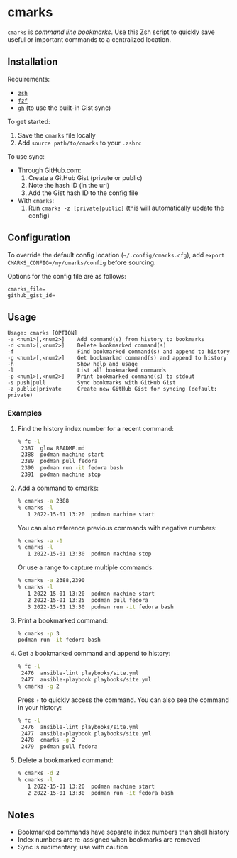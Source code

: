 # cmarks

`cmarks` is *command line bookmarks*. Use this Zsh script to quickly save useful or important commands to a centralized location.

## Installation

Requirements:

* [`zsh`](https://www.zsh.org/)
* [`fzf`](https://github.com/junegunn/fzf)
* [`gh`](https://github.com/cli/cli) (to use the built-in Gist sync)

To get started:

1. Save the `cmarks` file locally
2. Add `source path/to/cmarks` to your `.zshrc`

To use sync:

* Through GitHub.com:
   1. Create a GitHub Gist (private or public)
   2. Note the hash ID (in the url)
   3. Add the Gist hash ID to the config file
* With `cmarks`:
  1. Run `cmarks -z [private|public]` (this will automatically update the config)

## Configuration

To override the default config location (`~/.config/cmarks.cfg`), add `export CMARKS_CONFIG=/my/cmarks/config` before sourcing.

Options for the config file are as follows:

```text
cmarks_file=
github_gist_id=
```

## Usage

```text
Usage: cmarks [OPTION]
-a <num1>[,<num2>]    Add command(s) from history to bookmarks
-d <num1>[,<num2>]    Delete bookmarked command(s)
-f                    Find bookmarked command(s) and append to history
-g <num1>[,<num2>]    Get bookmarked command(s) and append to history
-h                    Show help and usage
-l                    List all bookmarked commands
-p <num1>[,<num2>]    Print bookmarked command(s) to stdout
-s push|pull          Sync bookmarks with GitHub Gist
-z public|private     Create new GitHub Gist for syncing (default: private)
```

### Examples

1. Find the history index number for a recent command:

   ```sh
   % fc -l
    2387  glow README.md
    2388  podman machine start
    2389  podman pull fedora
    2390  podman run -it fedora bash
    2391  podman machine stop
   ```

2. Add a command to cmarks:

   ```sh
   % cmarks -a 2388
   % cmarks -l
      1 2022-15-01 13:20  podman machine start
   ```

   You can also reference previous commands with negative numbers:

   ```sh
   % cmarks -a -1
   % cmarks -l
      1 2022-15-01 13:30  podman machine stop
   ```

   Or use a range to capture multiple commands:

   ```sh
   % cmarks -a 2388,2390
   % cmarks -l
      1 2022-15-01 13:20  podman machine start
      2 2022-15-01 13:25  podman pull fedora
      3 2022-15-01 13:30  podman run -it fedora bash
   ```

3. Print a bookmarked command:

   ```sh
   % cmarks -p 3
   podman run -it fedora bash
   ```

4. Get a bookmarked command and append to history:

   ```sh
   % fc -l
    2476  ansible-lint playbooks/site.yml
    2477  ansible-playbook playbooks/site.yml
   % cmarks -g 2
   ```

   Press `↑` to quickly access the command. You can also see the command in your history:

   ```sh
   % fc -l
    2476  ansible-lint playbooks/site.yml
    2477  ansible-playbook playbooks/site.yml
    2478  cmarks -g 2
    2479  podman pull fedora
   ```

5. Delete a bookmarked command:

   ```sh
   % cmarks -d 2
   % cmarks -l
      1 2022-15-01 13:20  podman machine start
      2 2022-15-01 13:30  podman run -it fedora bash
   ```

## Notes

* Bookmarked commands have separate index numbers than shell history
* Index numbers are re-assigned when bookmarks are removed
* Sync is rudimentary, use with caution
